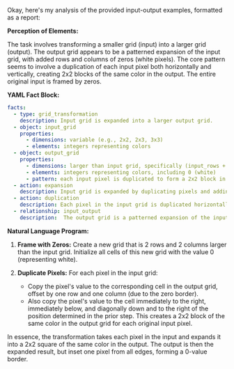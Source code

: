 Okay, here's my analysis of the provided input-output examples, formatted as a report:

**Perception of Elements:**

The task involves transforming a smaller grid (input) into a larger grid (output). The output grid appears to be a patterned expansion of the input grid, with added rows and columns of zeros (white pixels). The core pattern seems to involve a duplication of each input pixel both horizontally and vertically, creating 2x2 blocks of the same color in the output.  The entire original input is framed by zeros.

**YAML Fact Block:**


```yaml
facts:
  - type: grid_transformation
    description: Input grid is expanded into a larger output grid.
  - object: input_grid
    properties:
      - dimensions: variable (e.g., 2x2, 2x3, 3x3)
      - elements: integers representing colors
  - object: output_grid
    properties:
      - dimensions: larger than input grid, specifically (input_rows + 2) x (input_cols + 2)
      - elements: integers representing colors, including 0 (white)
      - pattern: each input pixel is duplicated to form a 2x2 block in the output.
  - action: expansion
    description: Input grid is expanded by duplicating pixels and adding a border.
  - action: duplication
    description: Each pixel in the input grid is duplicated horizontally and vertically.
  - relationship: input_output
    description:  The output grid is a patterned expansion of the input grid. The output is derived by making each pixel a 2x2 block of that pixel and bordering the whole thing by zeros (color = 0).
```


**Natural Language Program:**

1.  **Frame with Zeros:** Create a new grid that is 2 rows and 2 columns larger than the input grid. Initialize all cells of this new grid with the value 0 (representing white).

2.  **Duplicate Pixels:** For each pixel in the input grid:
    *   Copy the pixel's value to the corresponding cell in the output grid, offset by one row and one column (due to the zero border).
    *   Also copy the pixel's value to the cell immediately to the right, immediately below, and diagonally down and to the right of the position determined in the prior step. This creates a 2x2 block of the same color in the output grid for each original input pixel.

In essence, the transformation takes each pixel in the input and expands it into a 2x2 square of the same color in the output. The output is then the expanded result, but inset one pixel from all edges, forming a 0-value border.
